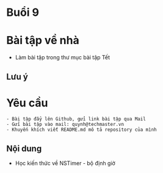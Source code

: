 
# Buổi 9

# Bài tập về nhà
- Làm bài tập trong thư mục bài tập Tết

## Lưu ý

# Yêu cầu
    - Bài tập đẩy lên Github, gửi link bài tập qua Mail
    - Gửi bài tập vào mail: quynh@techmaster.vn
    - Khuyến khích viết README.md mô tả repository của mình

## Nội dung
- Học kiến thức về NSTimer - bộ định giờ





